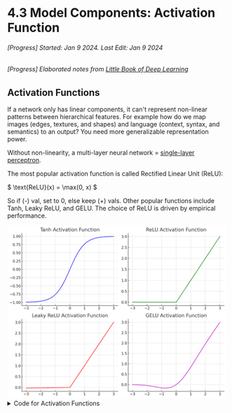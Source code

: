 # 4.3 Model Components: Activation Function

###### [Progress] Started: Jan 9 2024. Last Edit: Jan 9 2024
###### [Progress] Elaborated notes from [Little Book of Deep Learning ](https://fleuret.org/public/lbdl.pdf?fbclid=IwAR3jmeQf1k6Q6Qbp6fDmEtklfqo3XMNrHSoIE_2m8By8cpF2sPZjghuq-Zg)

## Activation Functions
If a network only has linear components, it can't represent non-linear patterns between hierarchical features. For example how do we map images (edges, textures, and shapes) and language (context, syntax, and semantics) to an output? You need more generalizable representation power.

Without non-linearity, a multi-layer neural network = [single-layer perceptron](https://en.wikipedia.org/wiki/Perceptron#Learning_algorithm_for_a_single-layer_perceptron). 

The most popular activation function is called Rectified Linear Unit (ReLU): 

$ \text{ReLU}(x) = \max(0, x) $

So if (-) val, set to 0, else keep (+) vals. Other popular functions include Tanh, Leaky ReLU, and GELU. The choice of ReLU is driven by empirical performance.

<img src="../Images/activation_functions.png" alt="Alt text" width="500"/> 

<details>
  <summary>Code for Activation Functions</summary>

```python
import numpy as np
import matplotlib.pyplot as plt
from scipy.special import erf

# Define the activation functions
def relu(x):
    return np.maximum(0, x)

def leaky_relu(x, alpha=0.01):
    return np.where(x > 0, x, x * alpha)

def gelu(x):
    return 0.5 * x * (1 + erf(x / np.sqrt(2)))

def tanh(x):
    return np.tanh(x)

# Generate a range of values
x = np.linspace(-3, 3, 300)

# Plot the activation functions
fig, axs = plt.subplots(2, 2, figsize=(10, 8))

# Tanh
axs[0, 0].plot(x, tanh(x), 'b')
axs[0, 0].set_title('Tanh Activation Function')
axs[0, 0].grid(True)

# ReLU
axs[0, 1].plot(x, relu(x), 'g')
axs[0, 1].set_title('ReLU Activation Function')
axs[0, 1].grid(True)

# Leaky ReLU
axs[1, 0].plot(x, leaky_relu(x), 'r')
axs[1, 0].set_title('Leaky ReLU Activation Function')
axs[1, 0].grid(True)

# GELU
axs[1, 1].plot(x, gelu(x), 'm')
axs[1, 1].set_title('GELU Activation Function')
axs[1, 1].grid(True)

# Adjust layout
plt.tight_layout()
plt.show()
```

</details>